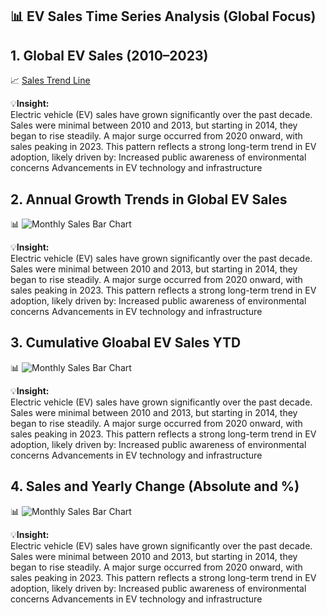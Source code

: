 ## 📊 EV Sales Time Series Analysis (Global Focus)

## 1. Global EV Sales (2010–2023)

📈 [Sales Trend Line](https://github.com/marcusasar/ev-sales-time-series-analysis/tree/875a70f1ebc647009ce68d86a62dfa99c3e2d584/images/question1/Sales%20Trend%20Line)

💡**Insight:**  
Electric vehicle (EV) sales have grown significantly over the past decade. Sales were minimal between 2010 and 2013, but starting in 2014, they began to rise steadily. A major surge occurred from 2020 onward, with sales peaking in 2023.
This pattern reflects a strong long-term trend in EV adoption, likely driven by:
Increased public awareness of environmental concerns
Advancements in EV technology and infrastructure

## 2. Annual Growth Trends in Global EV Sales

📊 ![Monthly Sales Bar Chart](charts/monthly-sales-bars.png)

💡**Insight:**  
Electric vehicle (EV) sales have grown significantly over the past decade. Sales were minimal between 2010 and 2013, but starting in 2014, they began to rise steadily. A major surge occurred from 2020 onward, with sales peaking in 2023.
This pattern reflects a strong long-term trend in EV adoption, likely driven by:
Increased public awareness of environmental concerns
Advancements in EV technology and infrastructure

## 3. Cumulative Gloabal EV Sales YTD

📊 ![Monthly Sales Bar Chart](charts/monthly-sales-bars.png)

💡**Insight:**  
Electric vehicle (EV) sales have grown significantly over the past decade. Sales were minimal between 2010 and 2013, but starting in 2014, they began to rise steadily. A major surge occurred from 2020 onward, with sales peaking in 2023.
This pattern reflects a strong long-term trend in EV adoption, likely driven by:
Increased public awareness of environmental concerns
Advancements in EV technology and infrastructure

## 4. Sales and Yearly Change (Absolute and %)

📊 ![Monthly Sales Bar Chart](charts/monthly-sales-bars.png)

💡**Insight:**  
Electric vehicle (EV) sales have grown significantly over the past decade. Sales were minimal between 2010 and 2013, but starting in 2014, they began to rise steadily. A major surge occurred from 2020 onward, with sales peaking in 2023.
This pattern reflects a strong long-term trend in EV adoption, likely driven by:
Increased public awareness of environmental concerns
Advancements in EV technology and infrastructure
